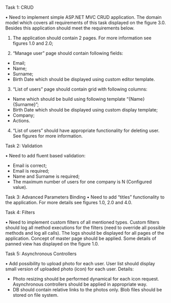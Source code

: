 
Task 1: CRUD

•	Need to implement simple ASP.NET MVC CRUD application. The domain model which covers all requirements of this task displayed on the figure 3.0. Besides this application should meet the requirements below.

1.	The application should contain 2 pages. For more information see figures 1.0 and 2.0;

2.	“Manage user” page should contain following fields:

-	Email;
-	Name;
-	Surname;
-	Birth Date which should be displayed using custom editor template.

3.	“List of users” page should contain grid with following columns:

- Name which should be build using following template “{Name} {Surname}”;
- Birth Date which should be displayed using custom display template;
- Company;
- Actions.

4.	“List of users” should have appropriate functionality for deleting user. See figures for more information.

Task 2: Validation

•	Need to add fluent based validation:
- Email is correct;
- Email is required;
- Name and Surname is required;
- The maximum number of users for one company is N (Configured value).

Task 3: Advanced Parameters Binding
•	Need to add “titles” functionality to the application. For more details see figures 1.0, 2.0 and 4.0.

Task 4: Filters

•	Need to implement custom filters of all mentioned types. Custom filters should log all method executions for the filters (need to override all possible methods and log all calls). The logs should be displayed for all pages of the application. Concept of master page should be applied. Some details of panned view has displayed on the figure 1.0.

Task 5: Asynchronous Controllers

•	Add possibility to upload photo for each user. User list should display small version of uploaded photo (icon) for each user. 
Details:
- Photo resizing should be performed dynamical for each icon request. Asynchronous controllers should be applied in appropriate way.
- DB should contain relative links to the photos only. Blob files should be stored on file system.
